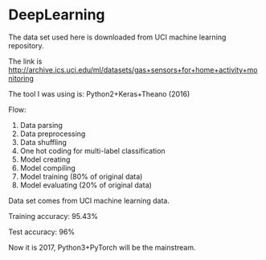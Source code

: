 # DeepLearning

The data set used here is downloaded from UCI machine learning repository. 
 
The link is http://archive.ics.uci.edu/ml/datasets/gas+sensors+for+home+activity+monitoring 

The tool I was using is:
Python2+Keras+Theano (2016)

Flow:

1. Data parsing
2. Data preprocessing
3. Data shuffling 
4. One hot coding for multi-label classification
5. Model creating
6. Model compiling
7. Model training (80% of original data)
8. Model evaluating (20% of original data)

Data set comes from UCI machine learning data.

Training accuracy: 95.43%

Test accuracy: 96%

Now it is 2017, Python3+PyTorch will be the mainstream.
